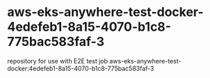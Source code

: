 # aws-eks-anywhere-test-docker-4edefeb1-8a15-4070-b1c8-775bac583faf-3
repository for use with E2E test job aws-eks-anywhere-test-docker:4edefeb1-8a15-4070-b1c8-775bac583faf-3
